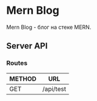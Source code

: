 # Mern Blog

Mern Blog - блог на стеке MERN.


## Server API

### Routes
|METHOD|URL|
|------|---|
|GET|/api/test
